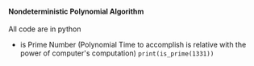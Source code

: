 #### Nondeterministic Polynomial Algorithm
All code are in python
  - is Prime Number (Polynomial Time to accomplish is relative with the power of computer's computation)
    `print(is_prime(1331))`
